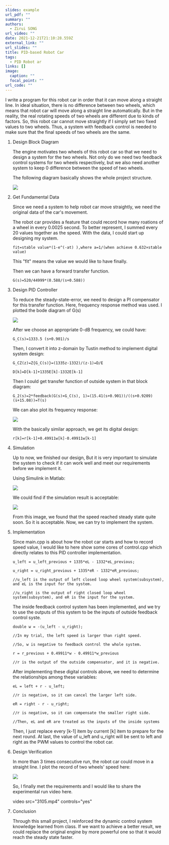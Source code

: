 ```yaml
---
slides: example
url_pdf: ""
summary: ""
authors:
  - Zirui SONG
url_video: ""
date: 2021-12-21T21:10:28.559Z
external_link: ""
url_slides: ""
title: PID-based Robot Car
tags:
  - PID Robot ar
links: []
image:
  caption: ""
  focal_point: ""
url_code: ""
---
```

I write a program for this robot car in order that it can move along a straight line. In ideal situation, there is no difference between two wheels, which means that robot car will move along a straight line automatically. But in the reality, the real rotating speeds of two wheels are different due to kinds of factors. So, this robot car cannot move straightly if I simply set two fixed values to two wheels. Thus, a system with feedback control is needed to make sure that the final speeds of two wheels are the same.

1. Design Block Diagram

   The engine motivates two wheels of this robot car so that we need to design a system for the two wheels. Not only do we need two feedback control systems for two wheels respectively, but we also need another system to keep 0 difference between the speed of two wheels.

   The following diagram basically shows the whole project structure.

   ![](1.jpg)

2. Get Fundamental Data

   Since we need a system to help robot car move straightly, we need the original data of the car's movement. 

   The robot car provides a feature that could record how many roations of a wheel in every 0.0025 second. To better represent, I summed every 20 values together as the speed. With the data, I could start up designing my system.

   ```
   fit=stable value*(1-e^(-at) ),where a=1/(when achieve 0.632×stable value)
   ```

   This "fit" means the value we would like to have finally.

   Then we can have a forward transfer function.

   ```
   G(s)=520/44999*(0.588/(s+0.588))
   ```

3. Design PID Controller

   To reduce the steady-state-error, we need to design a PI compensator for this transfer function. Here, frequency response method was used. I plotted the bode diagram of G(s)

   ![](2.jpg)

   After we choose an appropriate 0-dB frequency, we could have:

   ```
   G_C(s)=1333.5 (s+0.901)/s
   ```

   Then, I convert it into z-domain by Tustin method to implement digital system design: 

   ```
   G_CZ(z)=Z{G_C(s)}=(1335z-1332)/(z-1)=D/E

   D[k]=D[k-1]+1335E[k]-1332E[k-1]
   ```

   Then I could get transfer function of outside system in that block diagram:

   ```
   G_2(s)=2*feedback(G(s)×G_C(s), 1)=(15.41(s+0.901))/((s+0.9209)(s+15.08))=T(s)
   ```

   We can also plot its frequency response:

   ![](3.jpg)

   With the basically similar approach, we get its digital design:

   ```
   r[k]=r[k-1]+0.49911w[k]-0.49911w[k-1]
   ```

4. Simulation

   Up to now, we finished our design, But it is very important to simulate the system to check if it can work well and meet our requirements before we implement it.

   Using Simulink in Matlab:

   ![](4.jpg)

   We could find if the simulation result is acceptable:

   ![](5.jpg)

   From this image, we found that the speed reached steady state quite soon. So it is acceptable. Now, we can try to implement the system.

5. Implementation

   Since main.cpp is about how the robot car starts and how to record speed value, I would like to here show some cores of control.cpp which directly relates to this PID controller implementation.

   ```
   u_left = u_left_previous + 1335*eL - 1332*eL_previous;

   u_right = u_right_previous + 1335*eR - 1332*eR_previous;

   //u_left is the output of left closed loop wheel system(subsystem), and eL is the input for the system.

   //u_right is the output of right closed loop wheel system(subsystem), and eR is the input for the system.
   ```

   The inside feedback control system has been implemented, and we try to use the outputs of this system to be the inputs of outside feedback control syste.

   ```
   double w = -(u_left - u_right);

   //In my trial, the left speed is larger than right speed.

   //So, w is negative to feedback control the whole system.

   r = r_previous + 0.49911*w - 0.49911*w_previous

   //r is the output of the outside compensator, and it is negative.

   ```

   After implementing these digital controls above, we need to determine the relationships among these variables:

   ```
   eL = left + r - u_left;

   //r is negative, so it can cancel the larger left side.

   eR = right - r - u_right;

   //r is negative, so it can compensate the smaller right side.

   //Then, eL and eR are treated as the inputs of the inside systems
   ```

   Then, I just replace every \[k-1] item by current  \[k] item to prepare for the next round. At last, the value of u_left and u_right will be sent to left and right as the PWM values to control the robot car.
   
6. Design Verification

   In more than 3 times consecutive run, the robot car could move in a straight line. I plot the record of two wheels' speed here:

   ![](6.jpg)

   So, I finally met the requirements and I would like to share the experimental run video here.
   
   video src="3105.mp4" controls="yes" 
   
7. Conclusion

   Through this small project, I reinforced the dynamic control system knowledge learned from class. If we want to achieve a better result, we could replace the original engine by more powerful one so that it would reach the steady state faster.
